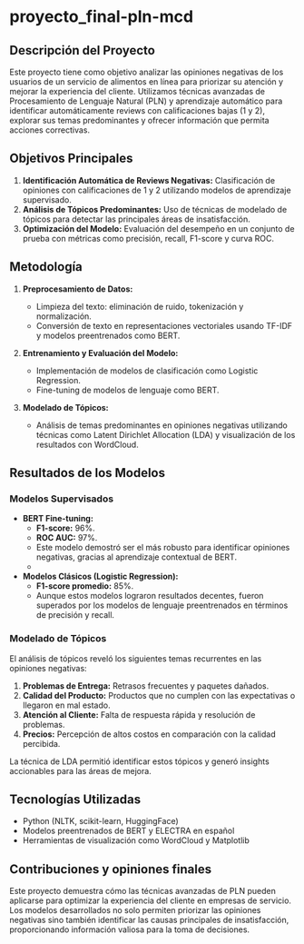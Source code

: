 # proyecto_final-pln-mcd

## Descripción del Proyecto
Este proyecto tiene como objetivo analizar las opiniones negativas de los usuarios de un servicio de alimentos en línea para priorizar su atención y mejorar la experiencia del cliente. Utilizamos técnicas avanzadas de Procesamiento de Lenguaje Natural (PLN) y aprendizaje automático para identificar automáticamente reviews con calificaciones bajas (1 y 2), explorar sus temas predominantes y ofrecer información que permita acciones correctivas.

## Objetivos Principales
1. **Identificación Automática de Reviews Negativas:** Clasificación de opiniones con calificaciones de 1 y 2 utilizando modelos de aprendizaje supervisado.
2. **Análisis de Tópicos Predominantes:** Uso de técnicas de modelado de tópicos para detectar las principales áreas de insatisfacción.
3. **Optimización del Modelo:** Evaluación del desempeño en un conjunto de prueba con métricas como precisión, recall, F1-score y curva ROC.

## Metodología
1. **Preprocesamiento de Datos:**
   - Limpieza del texto: eliminación de ruido, tokenización y normalización.
   - Conversión de texto en representaciones vectoriales usando TF-IDF y modelos preentrenados como BERT.

2. **Entrenamiento y Evaluación del Modelo:**
   - Implementación de modelos de clasificación como Logistic Regression.
   - Fine-tuning de modelos de lenguaje como BERT.

3. **Modelado de Tópicos:**
   - Análisis de temas predominantes en opiniones negativas utilizando técnicas como Latent Dirichlet Allocation (LDA) y visualización de los resultados con WordCloud.

## Resultados de los Modelos
### Modelos Supervisados
- **BERT Fine-tuning:**
  - **F1-score:** 96%.
  - **ROC AUC:** 97%.
  - Este modelo demostró ser el más robusto para identificar opiniones negativas, gracias al aprendizaje contextual de BERT.
  - 
- **Modelos Clásicos (Logistic Regression):**
  - **F1-score promedio:** 85%.
  - Aunque estos modelos lograron resultados decentes, fueron superados por los modelos de lenguaje preentrenados en términos de precisión y recall.

### Modelado de Tópicos
El análisis de tópicos reveló los siguientes temas recurrentes en las opiniones negativas:
1. **Problemas de Entrega:** Retrasos frecuentes y paquetes dañados.
2. **Calidad del Producto:** Productos que no cumplen con las expectativas o llegaron en mal estado.
3. **Atención al Cliente:** Falta de respuesta rápida y resolución de problemas.
4. **Precios:** Percepción de altos costos en comparación con la calidad percibida.

La técnica de LDA permitió identificar estos tópicos y generó insights accionables para las áreas de mejora.

## Tecnologías Utilizadas
- Python (NLTK, scikit-learn, HuggingFace)
- Modelos preentrenados de BERT y ELECTRA en español
- Herramientas de visualización como WordCloud y Matplotlib

## Contribuciones y opiniones finales
Este proyecto demuestra cómo las técnicas avanzadas de PLN pueden aplicarse para optimizar la experiencia del cliente en empresas de servicio. Los modelos desarrollados no solo permiten priorizar las opiniones negativas sino también identificar las causas principales de insatisfacción, proporcionando información valiosa para la toma de decisiones.
